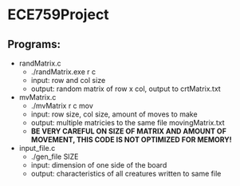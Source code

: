 # ECE759Project

## Programs:
  * randMatrix.c
    * ./randMatrix.exe r c
    *   input: row and col size
    *   output: random matrix of row x col, output to crtMatrix.txt
  * mvMatrix.c
    * ./mvMatrix r c mov
    *  input: row size, col size, amount of moves to make
    *  output: multiple matricies to the same file movingMatrix.txt
    *  **BE VERY CAREFUL ON SIZE OF MATRIX AND AMOUNT OF MOVEMENT, THIS CODE IS NOT OPTIMIZED FOR MEMORY!**
* input_file.c
    * ./gen_file SIZE
    *   input: dimension of one side of the board
    *   output: characteristics of all creatures written to same file

      
